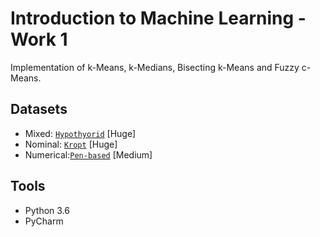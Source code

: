 # Introduction to Machine Learning - Work 1

Implementation of k-Means, k-Medians, Bisecting k-Means and Fuzzy c-Means.

## Datasets

- Mixed: [`Hypothyorid`](datasets/hypothyroid.arff) [Huge]
- Nominal: [`Kropt`](datasets/kropt.arff) [Huge] 
- Numerical:[`Pen-based`](datasets/pen-based.arff) [Medium]

## Tools

- Python 3.6
- PyCharm
